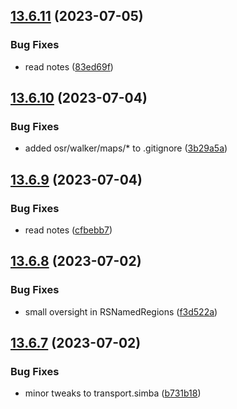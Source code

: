 ## [13.6.11](https://github.com/Torwent/WaspLib/compare/v13.6.10...v13.6.11) (2023-07-05)


### Bug Fixes

* read notes ([83ed69f](https://github.com/Torwent/WaspLib/commit/83ed69f257ee6f67d098f0ef08c87d4ae718e259))



## [13.6.10](https://github.com/Torwent/WaspLib/compare/v13.6.9...v13.6.10) (2023-07-04)


### Bug Fixes

* added osr/walker/maps/* to .gitignore ([3b29a5a](https://github.com/Torwent/WaspLib/commit/3b29a5ab91dc89611e2b3fb214dcdea47b8ae1b8))



## [13.6.9](https://github.com/Torwent/WaspLib/compare/v13.6.8...v13.6.9) (2023-07-04)


### Bug Fixes

* read notes ([cfbebb7](https://github.com/Torwent/WaspLib/commit/cfbebb7526a1c0acb3f8ccab140d41c7aea7cac2))



## [13.6.8](https://github.com/Torwent/WaspLib/compare/v13.6.7...v13.6.8) (2023-07-02)


### Bug Fixes

* small oversight in RSNamedRegions ([f3d522a](https://github.com/Torwent/WaspLib/commit/f3d522addf9788a54bc643e1787ce0aba3d76b46))



## [13.6.7](https://github.com/Torwent/WaspLib/compare/v13.6.6...v13.6.7) (2023-07-02)


### Bug Fixes

* minor tweaks to transport.simba ([b731b18](https://github.com/Torwent/WaspLib/commit/b731b18d4c65271ea146018066b55355257cadfb))



